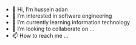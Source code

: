 - 👋 Hi, I’m hussein adan
- 👀 I’m interested in software engineering 
- 🌱 I’m currently learning information technology
- 💞️ I’m looking to collaborate on ...
- 📫 How to reach me ...

<!---
Shmigo/Shmigo is a ✨ special ✨ repository because its `README.md` (this file) appears on your GitHub profile.
You can click the Preview link to take a look at your changes.
--->
